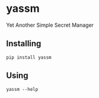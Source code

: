 # yassm
Yet Another Simple Secret Manager

## Installing
```shell
pip install yassm
```

## Using
```
yassm --help
```
